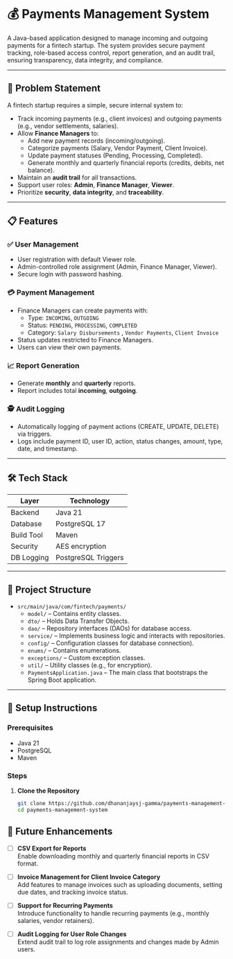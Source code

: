 # 💰 Payments Management System

A Java-based application designed to manage incoming and outgoing payments for a fintech startup. The system provides secure payment tracking, role-based access control, report generation, and an audit trail, ensuring transparency, data integrity, and compliance.

---

## 📌 Problem Statement

A fintech startup requires a simple, secure internal system to:

- Track incoming payments (e.g., client invoices) and outgoing payments (e.g., vendor settlements, salaries).
- Allow **Finance Managers** to:
  - Add new payment records (incoming/outgoing).
  - Categorize payments (Salary, Vendor Payment, Client Invoice).
  - Update payment statuses (Pending, Processing, Completed).
  - Generate monthly and quarterly financial reports (credits, debits, net balance).
- Maintain an **audit trail** for all transactions.
- Support user roles: **Admin**, **Finance Manager**, **Viewer**.
- Prioritize **security**, **data integrity**, and **traceability**.

---

## 📋 Features

### ✅ User Management
- User registration with default Viewer role.
- Admin-controlled role assignment (Admin, Finance Manager, Viewer).
- Secure login with password hashing.

### 💳 Payment Management
- Finance Managers can create payments with:
  - Type: `INCOMING`, `OUTGOING`
  - Status: `PENDING`, `PROCESSING`, `COMPLETED`
  - Category: `Salary Disbursements` , `Vendor Payments`, `Client Invoice` 
- Status updates restricted to Finance Managers.
- Users can view their own payments.

### 📈 Report Generation
- Generate **monthly** and **quarterly** reports.
- Report includes total **incoming**, **outgoing**.

### 🕵️ Audit Logging
- Automatically logging of payment actions (CREATE, UPDATE, DELETE) via triggers.
- Logs include payment ID, user ID, action, status changes, amount, type, date, and timestamp.

---

## 🛠️ Tech Stack

| Layer        | Technology                                             |
|--------------|--------------------------------------------------------|
| Backend      | Java 21                                                |
| Database     | PostgreSQL 17                                          |                                      
| Build Tool   | Maven                                                  |
| Security     | AES encryption                                         |
| DB Logging   | PostgreSQL Triggers                                    |

---

## 📂 Project Structure

- `src/main/java/com/fintech/payments/`
  - `model/` – Contains entity classes.
  - `dto/` – Holds Data Transfer Objects.
  - `dao/` – Repository interfaces (DAOs) for database access.
  - `service/` – Implements business logic and interacts with repositories.
  - `config/` – Configuration classes for database connection).
  - `enums/` – Contains enumerations.
  - `exceptions/` – Custom exception classes.
  - `util/` – Utility classes (e.g., for encryption).
  - `PaymentsApplication.java` – The main class that bootstraps the Spring Boot application.
 
---

## 🚀 Setup Instructions

### Prerequisites
- Java 21
- PostgreSQL
- Maven

### Steps

1. **Clone the Repository**
   ```bash
   git clone https://github.com/dhananjaysj-gamma/payments-management-system.git
   cd payments-management-system
   ```

## 🚧 Future Enhancements

- [ ] **CSV Export for Reports**  
  Enable downloading monthly and quarterly financial reports in CSV format.

- [ ] **Invoice Management for Client Invoice Category**  
  Add features to manage invoices such as uploading documents, setting due dates, and tracking invoice status.

- [ ] **Support for Recurring Payments**  
  Introduce functionality to handle recurring payments (e.g., monthly salaries, vendor retainers).

- [ ] **Audit Logging for User Role Changes**  
  Extend audit trail to log role assignments and changes made by Admin users.

